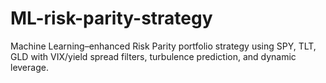 # ML-risk-parity-strategy
Machine Learning–enhanced Risk Parity portfolio strategy using SPY, TLT, GLD with VIX/yield spread filters, turbulence prediction, and dynamic leverage.
